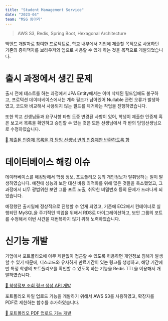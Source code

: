 ```yaml
---
title: "Student Management Service"
date: "2023-04"
team: "MSG 동아리"
---
```


> AWS S3, Redis, Spring Boot, Hexagonal Architecture

백엔드 개발자로 참여한 프로젝트로, 학교 내부에서 기업에 제출할 목적으로 사용하던 기존의 종이책자를 브라우저와 앱으로 사용할 수 있게 하는 것을 목적으로 개발되었습니다.

# 출시 과정에서 생긴 문제

출시 전에 테스트를 하는 과정에서 JPA Entity에서는 이미 삭제된 필드임에도 불구하고, 프로덕션 데이터베이스에서는 계속 필드가 남아있어 Nullable 관련 오류가 발생하였고, 코드와 비교해서 사용되지 않는 필드를 제거하는 작업을 진행하였습니다.

또한 학교 선생님들과 요구사항 타협 도중 변경된 사항이 있어, 학생이 제출한 인증제 혹은 보고서 목록을 확인하고 승인할 수 있는 것은 모든 선생님에서 각 반의 담임선생님으로 수정하였습니다.

[🔁 제출된 인증제 목록을 각 담임 선생님 반의 인증제만 반환하도록 함](https://github.com/GSM-MSG/SMS-BackEnd/pull/419)

# 데이터베이스 해킹 이슈

데이터베이스를 해킹당해서 학생 정보, 포트폴리오 등의 개인정보가 탈취당하는 일이 발생하였습니다. 예전에 성능과 보안 대신 비용 최적화를 위해 많은 것들을 축소했었고, 그 과정에서 너무 광범위한 보안 그룹 포트 노출, 취약한 비밀번호 등의 문제가 드러나게 되었습니다.

예정했던 출시일에 정상적으로 진행할 수 없게 되었고, 기존에 EC2에서 컨테이너로 실행되던 MySQL을 주기적인 백업을 위해서 RDS로 마이그레이션하고, 보안 그룹의 포트를 수정해서 이번 사건을 재번복하지 않기 위해 노력하였습니다.

# 신기능 개발

기업에서 포트폴리오에 아무 제한없이 접근할 수 있도록 허용하면 개인정보 침해가 발생할 수 있기 때문에, 디스코드와 유사하게 만료기간이 있는 링크를 생성하고, 해당 기간에만 특정 학생의 포트폴리오를 확인할 수 있도록 하는 기능을 Redis TTL을 이용해서 개발하였습니다.

[🔁 학생정보 조회 링크 생성 API 개발](https://github.com/GSM-MSG/SMS-BackEnd/pull/314)

포트폴리오 파일 업로드 기능을 개발하기 위해서 AWS S3를 사용하였고, 확장자를 PDF로 제한하는 함수를 추가하였습니다.

[🔁 포트폴리오 PDF 업로드 기능 개발](https://github.com/GSM-MSG/SMS-BackEnd/pull/363)
